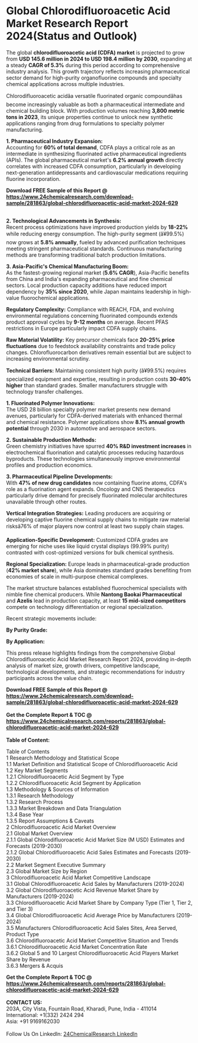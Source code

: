 <h1>Global Chlorodifluoroacetic Acid Market Research Report 2024(Status and Outlook)</h1><p>The global <strong>chlorodifluoroacetic acid (CDFA) market</strong> is projected to grow from <strong>USD 145.6 million in 2024 to USD 198.4 million by 2030</strong>, expanding at a steady <strong>CAGR of 5.3%</strong> during this period according to comprehensive industry analysis. This growth trajectory reflects increasing pharmaceutical sector demand for high-purity organofluorine compounds and specialty chemical applications across multiple industries.</p><p>Chlorodifluoroacetic acidâa versatile fluorinated organic compoundâhas become increasingly valuable as both a pharmaceutical intermediate and chemical building block. With production volumes reaching <strong>3,800 metric tons in 2023</strong>, its unique properties continue to unlock new synthetic applications ranging from drug formulations to specialty polymer manufacturing.</p><p><strong>1. Pharmaceutical Industry Expansion:</strong><br>
Accounting for <strong>60% of total demand</strong>, CDFA plays a critical role as an intermediate in synthesizing fluorinated active pharmaceutical ingredients (APIs). The global pharmaceutical market's <strong>6.2% annual growth</strong> directly correlates with increased CDFA consumption, particularly in developing next-generation antidepressants and cardiovascular medications requiring fluorine incorporation.</p><div><b>Download FREE Sample of this Report @ 
            <a href="https://www.24chemicalresearch.com/download-sample/281863/global-chlorodifluoroacetic-acid-market-2024-629">
            https://www.24chemicalresearch.com/download-sample/281863/global-chlorodifluoroacetic-acid-market-2024-629</a></b></div><br><p><strong>2. Technological Advancements in Synthesis:</strong><br>
Recent process optimizations have improved production yields by <strong>18-22%</strong> while reducing energy consumption. The high-purity segment (â¥99.5%) now grows at <strong>5.8% annually</strong>, fueled by advanced purification techniques meeting stringent pharmaceutical standards. Continuous manufacturing methods are transforming traditional batch production limitations.</p><p><strong>3. Asia-Pacific's Chemical Manufacturing Boom:</strong><br>
As the fastest-growing regional market (<strong>5.6% CAGR</strong>), Asia-Pacific benefits from China and India's expanding pharmaceutical and fine chemical sectors. Local production capacity additions have reduced import dependency by <strong>35% since 2020</strong>, while Japan maintains leadership in high-value fluorochemical applications.</p><p><strong>Regulatory Complexity:</strong> Compliance with REACH, FDA, and evolving environmental regulations concerning fluorinated compounds extends product approval cycles by <strong>9-12 months</strong> on average. Recent PFAS restrictions in Europe particularly impact CDFA supply chains.</p><p><strong>Raw Material Volatility:</strong> Key precursor chemicals face <strong>20-25% price fluctuations</strong> due to feedstock availability constraints and trade policy changes. Chlorofluorocarbon derivatives remain essential but are subject to increasing environmental scrutiny.</p><p><strong>Technical Barriers:</strong> Maintaining consistent high purity (â¥99.5%) requires specialized equipment and expertise, resulting in production costs <strong>30-40% higher</strong> than standard grades. Smaller manufacturers struggle with technology transfer challenges.</p><p><strong>1. Fluorinated Polymer Innovations:</strong><br>
The USD 28 billion specialty polymer market presents new demand avenues, particularly for CDFA-derived materials with enhanced thermal and chemical resistance. Polymer applications show <strong>8.1% annual growth potential</strong> through 2030 in automotive and aerospace sectors.</p><p><strong>2. Sustainable Production Methods:</strong><br>
Green chemistry initiatives have spurred <strong>40% R&amp;D investment increases</strong> in electrochemical fluorination and catalytic processes reducing hazardous byproducts. These technologies simultaneously improve environmental profiles and production economics.</p><p><strong>3. Pharmaceutical Pipeline Developments:</strong><br>
With <strong>47% of new drug candidates</strong> now containing fluorine atoms, CDFA's role as a fluorination agent expands. Oncology and CNS therapeutics particularly drive demand for precisely fluorinated molecular architectures unavailable through other routes.</p><p><strong>Vertical Integration Strategies:</strong> Leading producers are acquiring or developing captive fluorine chemical supply chains to mitigate raw material risksâ76% of major players now control at least two supply chain stages.</p><p><strong>Application-Specific Development:</strong> Customized CDFA grades are emerging for niche uses like liquid crystal displays (99.99% purity) contrasted with cost-optimized versions for bulk chemical synthesis.</p><p><strong>Regional Specialization:</strong> Europe leads in pharmaceutical-grade production (<strong>42% market share</strong>), while Asia dominates standard grades benefiting from economies of scale in multi-purpose chemical complexes.</p><p>The market structure balances established fluorochemical specialists with nimble fine chemical producers. While <strong>Nantong Baokai Pharmaceutical</strong> and <strong>Azelis</strong> lead in production capacity, at least <strong>15 mid-sized competitors</strong> compete on technology differentiation or regional specialization.</p><p>Recent strategic movements include:</p><p><strong>By Purity Grade:</strong></p><p><strong>By Application:</strong></p><p>This press release highlights findings from the comprehensive Global Chlorodifluoroacetic Acid Market Research Report 2024, providing in-depth analysis of market size, growth drivers, competitive landscape, technological developments, and strategic recommendations for industry participants across the value chain.</p><div><b>Download FREE Sample of this Report @ 
            <a href="https://www.24chemicalresearch.com/download-sample/281863/global-chlorodifluoroacetic-acid-market-2024-629">
            https://www.24chemicalresearch.com/download-sample/281863/global-chlorodifluoroacetic-acid-market-2024-629</a></b></div><br><div><b>Get the Complete Report & TOC @ 
            <a href="https://www.24chemicalresearch.com/reports/281863/global-chlorodifluoroacetic-acid-market-2024-629">
            https://www.24chemicalresearch.com/reports/281863/global-chlorodifluoroacetic-acid-market-2024-629</a></b></div><br>
            <b>Table of Content:</b><p>Table of Contents<br />
 1 Research Methodology and Statistical Scope<br />
 1.1 Market Definition and Statistical Scope of Chlorodifluoroacetic Acid<br />
 1.2 Key Market Segments<br />
 1.2.1 Chlorodifluoroacetic Acid Segment by Type<br />
 1.2.2 Chlorodifluoroacetic Acid Segment by Application<br />
 1.3 Methodology & Sources of Information<br />
 1.3.1 Research Methodology<br />
 1.3.2 Research Process<br />
 1.3.3 Market Breakdown and Data Triangulation<br />
 1.3.4 Base Year<br />
 1.3.5 Report Assumptions & Caveats<br />
 2 Chlorodifluoroacetic Acid Market Overview<br />
 2.1 Global Market Overview<br />
 2.1.1 Global Chlorodifluoroacetic Acid Market Size (M USD) Estimates and Forecasts (2019-2030)<br />
 2.1.2 Global Chlorodifluoroacetic Acid Sales Estimates and Forecasts (2019-2030)<br />
 2.2 Market Segment Executive Summary<br />
 2.3 Global Market Size by Region<br />
 3 Chlorodifluoroacetic Acid Market Competitive Landscape<br />
 3.1 Global Chlorodifluoroacetic Acid Sales by Manufacturers (2019-2024)<br />
 3.2 Global Chlorodifluoroacetic Acid Revenue Market Share by Manufacturers (2019-2024)<br />
 3.3 Chlorodifluoroacetic Acid Market Share by Company Type (Tier 1, Tier 2, and Tier 3)<br />
 3.4 Global Chlorodifluoroacetic Acid Average Price by Manufacturers (2019-2024)<br />
 3.5 Manufacturers Chlorodifluoroacetic Acid Sales Sites, Area Served, Product Type<br />
 3.6 Chlorodifluoroacetic Acid Market Competitive Situation and Trends<br />
 3.6.1 Chlorodifluoroacetic Acid Market Concentration Rate<br />
 3.6.2 Global 5 and 10 Largest Chlorodifluoroacetic Acid Players Market Share by Revenue<br />
 3.6.3 Mergers & Acquis</p><div><b>Get the Complete Report & TOC @ 
            <a href="https://www.24chemicalresearch.com/reports/281863/global-chlorodifluoroacetic-acid-market-2024-629">
            https://www.24chemicalresearch.com/reports/281863/global-chlorodifluoroacetic-acid-market-2024-629</a></b></div><br><b>CONTACT US:</b><br>
            203A, City Vista, Fountain Road, Kharadi, Pune, India - 411014<br>
            International: +1(332) 2424 294<br>
            Asia: +91 9169162030 <br><br>
            Follow Us On LinkedIn: <a href="https://www.linkedin.com/company/24chemicalresearch/">24ChemicalResearch LinkedIn</a>